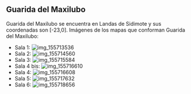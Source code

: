 ## Guarida del Maxilubo
Guarida del Maxilubo se encuentra en Landas de Sidimote y sus coordenadas son [-23,0].
Imágenes de los mapas que conforman Guarida del Maxilubo:
- Sala 1: ![img_155713536](https://media.discordapp.net/attachments/1115311447145193482/1115329711896268801/155713536.jpg)
- Sala 2: ![img_155714560](https://media.discordapp.net/attachments/1115311447145193482/1115329713649483776/155714560.jpg)
- Sala 3: ![img_155715584](https://media.discordapp.net/attachments/1115311447145193482/1115329715016847420/155715584.jpg)
- Sala 4 bis: ![img_155716610](https://media.discordapp.net/attachments/1115311447145193482/1115329739381555382/155716610.jpg)
- Sala 4: ![img_155716608](https://media.discordapp.net/attachments/1115311447145193482/1115329736416170014/155716608.jpg)
- Sala 5: ![img_155717632](https://media.discordapp.net/attachments/1115311447145193482/1115329741084438709/155717632.jpg)
- Sala 6: ![img_155718656](https://media.discordapp.net/attachments/1115311447145193482/1115329742585995284/155718656.jpg)